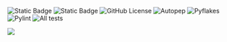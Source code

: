 ![Static Badge](https://img.shields.io/badge/Python-3776AB?style=for-the-badge&logo=python&logoColor=white&link=https%3A%2F%2Fimg.shields.io%2Fbadge%2FPython-3776AB%3Fstyle%3Dfor-the-badge%26logo%3Dpython%26logoColor%3Dwhite)
![Static Badge](https://img.shields.io/badge/Linux-FCC624?style=for-the-badge&logo=linux-mint&logoColor=white&link=https%3A%2F%2Fimg.shields.io%2Fgithub%2Flicense%2F%7Busername%7D%2F%7Brepo-name%7D.svg)
![GitHub License](https://img.shields.io/github/license/Software-Engineering-Project-PKHSAK/a_beautiful_repo)
![Autopep](https://img.shields.io/github/actions/workflow/status/Software-Engineering-Project-PKHSAK/a_beautiful_repo/.github/workflows/autopep.yml?branch=main&label=autopep)
![Pyflakes](https://img.shields.io/github/actions/workflow/status/Software-Engineering-Project-PKHSAK/a_beautiful_repo/.github/workflows/pyflakes.yml?branch=main&label=pyflakes)
![Pylint](https://img.shields.io/github/actions/workflow/status/Software-Engineering-Project-PKHSAK/a_beautiful_repo/.github/workflows/pylint.yml?branch=main&label=pylint)
![All tests](https://github.com/Software-Engineering-Project-PKHSAK/a_beautiful_repo/actions/workflows/python-app.yml/badge.svg?event=push)
<!-- my-badges start -->
<!-- my-badges end -->
[![](https://img.shields.io/maven-central/v/org.cicirello/chips-n-salsa.svg?label=Maven%20Central&logo=apachemaven)](https://search.maven.org/artifact/org.cicirello/chips-n-salsa)
